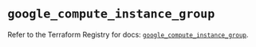 # `google_compute_instance_group`

Refer to the Terraform Registry for docs: [`google_compute_instance_group`](https://registry.terraform.io/providers/hashicorp/google/6.41.0/docs/resources/compute_instance_group).

